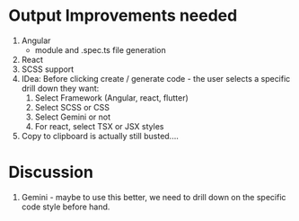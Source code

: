# Output Improvements needed
1. Angular
   - module and .spec.ts file generation
2. React
3. SCSS support
4. IDea: Before clicking create / generate code - the user selects a specific drill down they want:
      1. Select Framework (Angular, react, flutter)
      2. Select SCSS or CSS
      3. Select Gemini or not
      4. For react, select TSX or JSX styles
5. Copy to clipboard is actually still busted....



# Discussion
1. Gemini - maybe to use this better, we need to drill down on the specific code style before hand. 